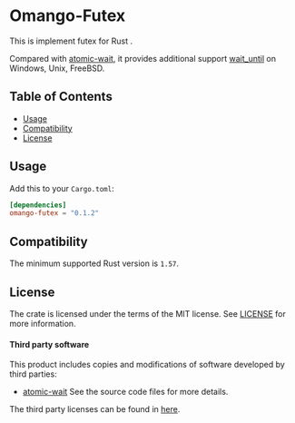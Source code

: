 # Omango-Futex

This is implement futex for Rust .<br />

Compared with [atomic-wait](https://github.com/m-ou-se/atomic-wait/blob/main),
it provides additional support [wait_until](https://github.com/tqtrungse/omango-futex/blob/master/src/lib.rs#L56)
on Windows, Unix, FreeBSD.

## Table of Contents

- [Usage](#usage)
- [Compatibility](#compatibility)
- [License](#license)

## Usage

Add this to your `Cargo.toml`:
```toml
[dependencies]
omango-futex = "0.1.2"
```

## Compatibility

The minimum supported Rust version is `1.57`.

## License

The crate is licensed under the terms of the MIT
license. See [LICENSE](LICENSE) for more information.

#### Third party software

This product includes copies and modifications of software developed by third parties:

* [atomic-wait](https://github.com/m-ou-se/atomic-wait/blob/main)
See the source code files for more details.

The third party licenses can be found in [here](https://github.com/m-ou-se/atomic-wait/blob/main/LICENSE).
